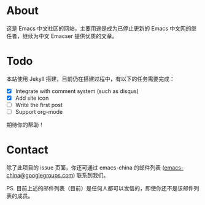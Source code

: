 # About

这是 Emacs 中文社区的网站，主要用途是成为已停止更新的 Emacs 中文网的继任者，继续为中文 Emacser 提供优质的文章。

# Todo

本站使用 Jekyll 搭建，目前仍在搭建过程中，有以下的任务需要完成：

- [x] Integrate with comment system (such as disqus)
- [x] Add site icon
- [ ] Write the first post
- [ ] Support org-mode

期待你的帮助！

# Contact

除了此项目的 issue 页面，你还可通过 emacs-china 的邮件列表 (<emacs-china@googlegroups.com>) 联系到我们。

PS. 目前上述的邮件列表（目前）是任何人都可以发信的，即使你还不是该邮件列表的成员。
